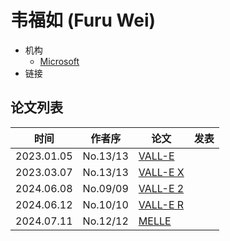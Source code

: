 # 韦福如 (Furu Wei)

- 机构
  - [Microsoft](../Institutions/USA-Microsoft.md)
- 链接

## 论文列表

| 时间 | 作者序 | 论文 | 发表 |
|:-:|:-:|---|---|
| 2023.01.05 | No.13/13 | [VALL-E](../Models/Speech_LLM/2023.01.05_VALL-E.md) |
| 2023.03.07 | No.13/13 | [VALL-E X](../Models/Speech_LLM/2023.03.07_VALL-E_X.md) |
| 2024.06.08 | No.09/09 | [VALL-E 2](../Models/Speech_LLM/2024.06.08_VALL-E2.md) |
| 2024.06.12 | No.10/10 | [VALL-E R](../Models/Speech_LLM/2024.06.12_VALL-E_R.md) |
| 2024.07.11 | No.12/12 | [MELLE](../Models/Speech_LLM/2024.07.11_MELLE.md) |